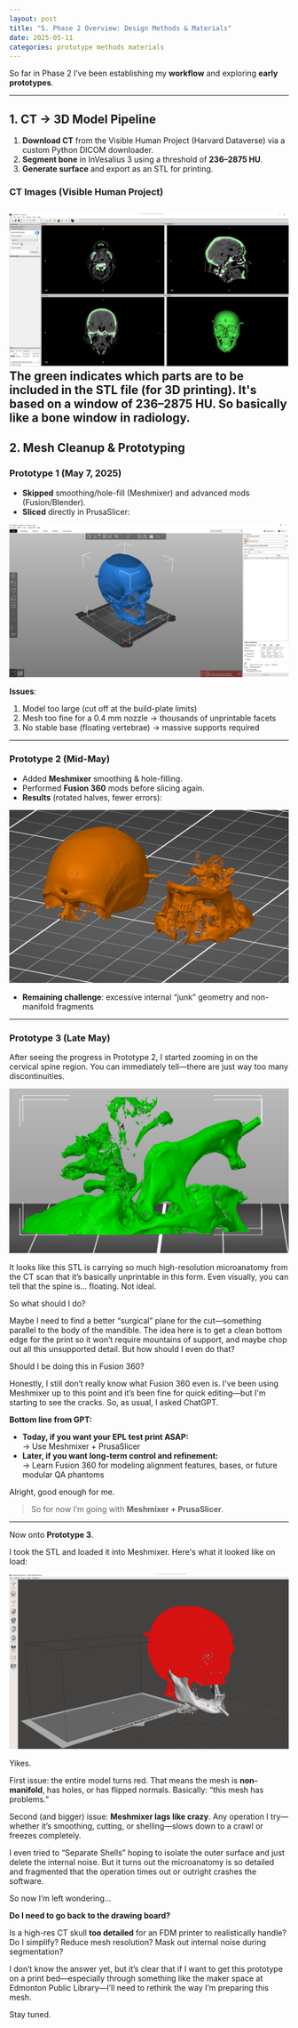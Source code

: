 ```yaml
---
layout: post
title: "5. Phase 2 Overview: Design Methods & Materials"
date: 2025-05-11
categories: prototype methods materials
---
```


So far in Phase 2 I’ve been establishing my **workflow** and exploring **early prototypes**.  

---

## 1. CT → 3D Model Pipeline

1. **Download CT** from the Visible Human Project (Harvard Dataverse) via a custom Python DICOM downloader.  
2. **Segment bone** in InVesalius 3 using a threshold of **236–2875 HU**.  
3. **Generate surface** and export as an STL for printing.  

### CT Images (Visible Human Project)


![Sagittal CT slice used for STL extraction](/assets/ct-sagittal-view.png)
The green indicates which parts are to be included in the STL file (for 3D printing). It's based on a window of 236–2875 HU. So basically like a bone window in radiology.
---

## 2. Mesh Cleanup & Prototyping

### Prototype 1 (May 7, 2025)  
- **Skipped** smoothing/hole-fill (Meshmixer) and advanced mods (Fusion/Blender).  
- **Sliced** directly in PrusaSlicer:  

![Prototype 1 in PrusaSlicer showing oversized and over-detailed mesh](/assets/prototype1-prusaslicer.png)  

**Issues**:  
1. Model too large (cut off at the build-plate limits)  
2. Mesh too fine for a 0.4 mm nozzle → thousands of unprintable facets  
3. No stable base (floating vertebrae) → massive supports required  

---

### Prototype 2 (Mid-May)  
- Added **Meshmixer** smoothing & hole-filling.  
- Performed **Fusion 360** mods before slicing again.  
- **Results** (rotated halves, fewer errors):  

![Prototype 2 cleaned and split halves](/assets/prototype2-cleaned.png)  

- **Remaining challenge**: excessive internal “junk” geometry and non-manifold fragments  

---

### Prototype 3 (Late May)

After seeing the progress in Prototype 2, I started zooming in on the cervical spine region. You can immediately tell—there are just way too many discontinuities.

![Floating vertebrae issues in cervical spine](/assets/floating-spine.png)

It looks like this STL is carrying so much high-resolution microanatomy from the CT scan that it’s basically unprintable in this form. Even visually, you can tell that the spine is... floating. Not ideal.

So what should I do?

Maybe I need to find a better “surgical” plane for the cut—something parallel to the body of the mandible. The idea here is to get a clean bottom edge for the print so it won’t require mountains of support, and maybe chop out all this unsupported detail. But how should I even do that?

Should I be doing this in Fusion 360?

Honestly, I still don’t really know what Fusion 360 even is. I've been using Meshmixer up to this point and it’s been fine for quick editing—but I'm starting to see the cracks. So, as usual, I asked ChatGPT.

**Bottom line from GPT:**

- **Today, if you want your EPL test print ASAP:**  
  → Use Meshmixer + PrusaSlicer  
- **Later, if you want long-term control and refinement:**  
  → Learn Fusion 360 for modeling alignment features, bases, or future modular QA phantoms

Alright, good enough for me.

> So for now I’m going with **Meshmixer + PrusaSlicer**.

---

Now onto **Prototype 3**.

I took the STL and loaded it into Meshmixer. Here's what it looked like on load:

![Meshmixer highlighting non-manifold geometry in red](/assets/meshmixer-non-manifold.png)

Yikes.

First issue: the entire model turns red. That means the mesh is **non-manifold**, has holes, or has flipped normals. Basically: “this mesh has problems.”

Second (and bigger) issue: **Meshmixer lags like crazy**. Any operation I try—whether it’s smoothing, cutting, or shelling—slows down to a crawl or freezes completely.

I even tried to “Separate Shells” hoping to isolate the outer surface and just delete the internal noise. But it turns out the microanatomy is so detailed and fragmented that the operation times out or outright crashes the software.

So now I’m left wondering...

**Do I need to go back to the drawing board?**

Is a high-res CT skull **too detailed** for an FDM printer to realistically handle? Do I simplify? Reduce mesh resolution? Mask out internal noise during segmentation?

I don’t know the answer yet, but it’s clear that if I want to get this prototype on a print bed—especially through something like the maker space at Edmonton Public Library—I’ll need to rethink the way I’m preparing this mesh.

Stay tuned.
